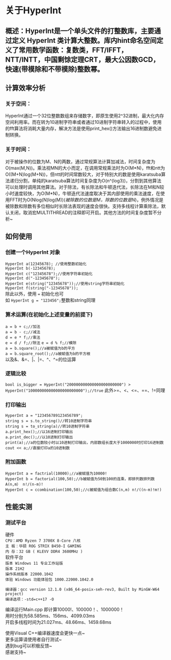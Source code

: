 # 关于HyperInt

## 概述：HyperInt是一个单头文件的打整数库，主要通过定义 HyperInt 类计算大整数。库内hint命名空间定义了常用数学函数：复数类，FFT/IFFT，NTT/INTT，中国剩馀定理CRT，最大公因数GCD，快速(带模除和不带模除)整数幂。

## 计算效率分析  
### 关于空间：  
HyperInt通过一个32位整数数组来存储数字，即原生使用2^32进制，最大化内存空间利用率。而在转为10进制字符串或者通过10进制字符串转入的过程中，使用的fft算法将消耗大量内存，解决方法是使用print_hex()方法输出16进制数避免进制转换。

### 关于时间：
对于被操作的位数为M、N的两数，通过常规算法计算加减法，时间复杂度为O(max(M,N))。乘法视MN的大小而定，在调用常规乘法时为O(M\*N)，fft和ntt为O((M+N)log(M+N))，但ntt的时间常数较大，对于特别大的数是使用karatsuba算法递归分割，单纯的karatsuba算法时间复杂度为O(n^(log3))，分割到其他算法可以处理时调用其他算法。对于除法，有长除法和牛顿迭代法，长除法在M和N较小时速度较快，为O(M\*N)，牛顿迭代法速度取决于其内部使用的乘法速度，在使用FFT时为O(Nlog(N)log(M))(*被除数的位数是M，除数的位数是N*)，例外情况是被除数和除数有多位相似时长除法表现的速度会很快。支持多线程计算乘除法，默认关闭，取消宏MULTITHREAD的注释即可开启。其他方法的时间复杂度暂不分析~

## 如何使用
### 创建一个HyperInt 对象

`HyperInt a(12345678); //使用整数初始化`  
`HyperInt b(-12345678);`  
`HyperInt c("12345678");//使用字符串初始化`  
`HyperInt d("-12345678");`  
`HyperInt e(string("12345678"));//使用string字符串初始化`  
`HyperInt f(string("-12345678"));`  
除此以外，使用 `=` 初始化也可  
如 `HyperInt g = "123456";`整数和string同理  

### 算术运算(在初始化上述变量的前提下)  
`a = b + c;//加法`  
`a = b - c;//减法`  
`d = e * f;//乘法`  
`e = d / f;//除法`
`e = d % f;//模除`  
`a = b.square();//a被赋值为b的平方`  
`a = b.square_root();//a被赋值为b的平方根`  
以及&、&=、|、|=、^、^=的位运算  

### 逻辑比较  
`bool is_bigger = HyperInt("200000000000000000000000") > HyperInt("100000000000000000000000");//true`
此外>=、<、<=、==、!=同理

### 打印输出  
`HyperInt a = "123456789123456789";`    
`string s = s.to_string()//转10进制字符串`   
`string s = to_string(a)//转10进制字符串`  
`a.print_hex();//以16进制打印输出`  
`a.print_dec();//以10进制打印输出`   
`print(a);//a的位数较小时以10进制打印输出，内部数组长度大于1000000时打印16进制数`   
`cout << a;//直接打印a的10进制数`  

### 附加函数
`HyperInt a = factrial(10000);//a被赋值为10000!`  
`HyperInt b = factorial(100,50);//b被赋值为50到100的连乘，即排列数排列数A(n,m） n!/(n-m)!`  
`HyperInt c = ccombination(100,50);//c被赋值为组合数C(n,m) n!/((n-m)!m!)`  

## 性能实测
### 测试平台  
硬件  
`CPU：AMD Ryzen 7 3700X 8-Core 八核`  
`主 板：华硕 ROG STRIX B450-I GAMING`  
`内 存：32 GB ( KLEVV DDR4 3600MHz )`  
软件平台  
`版本	Windows 11 专业工作站版`  
`版本	21H2`  
`操作系统版本	22000.1042`  
`体验	Windows 功能体验包 1000.22000.1042.0`  

`编译器：gcc version 12.1.0 (x86_64-posix-seh-rev3, Built by MinGW-W64 project)`  
`编译选项：-std=c++17 -O`

编译运行Main.cpp 即计算10000!、100000！、1000000！  
用时分别为58.585ms、156ms、4099.03ms  
开启多线程时间为21.027ms、48.66ms、1459.68ms  

使用Visual C++编译器速度会更快一点~  
更多运算请使用者自行测试~  
遇到bug可以积极反馈~  
感谢支持~